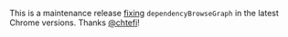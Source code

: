 This is a maintenance release [fixing](https://github.com/jrudolph/sbt-dependency-graph/issues/89) `dependencyBrowseGraph`
in the latest Chrome versions. Thanks [@chtefi](https://github.com/chtefi)!